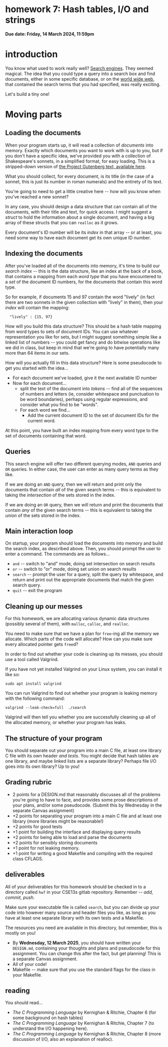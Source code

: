 # homework 7: Hash tables, I/O and strings

**Due date: Friday, 14 March 2024, 11:59pm**

# introduction

You know what used to work really well? [Search
engines](https://en.wikipedia.org/wiki/Search_engine). They seemed magical. The
idea that you could type a query into a search box and find documents, either in
some specific database, or on the [world wide
web](https://en.wikipedia.org/wiki/World_Wide_Web), that contained the search
terms that you had specified, was really exciting.

Let's build a tiny one!

# Moving parts

## Loading the documents

When your program starts up, it will read a collection of *documents* into
memory. Exactly which documents you want to work with is up to you, but if you
don't have a specific idea, we've provided you with a collection of
Shakespeare's sonnets, in a simplified format, for easy loading. This is a
stripped-down version of [the Project Gutenberg text, available
here](https://www.gutenberg.org/ebooks/1041).

What you should collect, for every document, is its title (in the case of a
sonnet, this is just its number in roman numerals) and the entirety of its text.

You're going to need to get a little creative here -- how will you know when
you've reached a new sonnet?

In any case, you should design a data structure that can contain all of the
documents, with their title and text, for quick access. I might suggest a
*struct* to hold the information about a single document, and having a big array
of these structs that you can `realloc` as it grows.

Every document's ID number will be its *index* in that array -- or at least, you
need some way to have each document get its own unique ID number.

## Indexing the documents

After you've loaded all of the documents into memory, it's time to build our
*search index* -- this is the data structure, like an index at the back of a
book, that contains a mapping from each *word type* that you have encountered to
a *set* of the document ID numbers, for the documents that contain this word
type.

So for example, if documents 15 and 97 contain the word "lively" (in fact there
are two sonnets in the given collection with "lively" in them), then your
*index* will contain the mapping:

```
  "lively" : {15, 97}
```

How will you build this data structure? This should be a hash table mapping from
word types to sets of document IDs. You can use whatever representation you like
for sets, but I might suggest something simple like a linked list of numbers --
you could get fancy and do bitwise operations like we did in class, but keep in
mind that we're going to have potentially many more than 64 items in our sets.

How will you actually fill in this data structure? Here is some pseudocode to
get you started with the idea...

  * For each document we've loaded, give it the next available ID number
  * Now for each document...
      * split the text of the document into *tokens* -- find all of the sequences of
        numbers and letters (ie, consider whitespace and punctuation to be word
        boundaries), perhaps using regular expressions, and consider what you find
        to be "words".
      * For each word we find...
        * Add the current document ID to the set of document IDs for the current
          word.

At this point, you have built an index mapping from every word type to the set
of documents containing that word.


## Queries

This search engine will offer two different querying modes, `AND` queries and
`OR` queries. In either case, the user can enter as many query terms as they
like.

If we are doing an `AND` query, then we will return and print only the documents
that contain *all* of the given search terms -- this is equivalent to taking the
*intersection* of the sets stored in the index.

If we are doing an `OR` query, then we will return and print the documents that
contain *any* of the given search terms -- this is equivalent to taking the
*union* of the sets stored in the index.

## Main interaction loop

On startup, your program should load the documents into memory and build the
search index, as described above. Then, you should prompt the user to enter a
command. The commands are as follows...

  * `and` -- switch to "and" mode, doing set intersection on search results
  * `or` -- switch to "or" mode, doing set union on search results
  * `search` -- prompt the user for a query, split the query by whitespace, and
    return and print out the appropriate documents that match the given search
    query.
  * `quit` -- exit the program

## Cleaning up our messes

For this homework, we are allocating various dynamic data structures (possibly
several of them), with `malloc`, `calloc`, and `realloc`.

You need to make sure that we have a plan for `free`-ing all the memory we
allocate. Which parts of the code will allocate? How can you make sure every
allocated pointer gets `free`d?

In order to find out whether your code is cleaning up its messes, you should use
a tool called Valgrind.

If you have not yet installed Valgrind on your Linux system, you can install it
like so:
```
sudo apt install valgrind
```

You can run Valgrind to find out whether your program is leaking memory with the
following command:

```
valgrind --leak-check=full  ./search
```

Valgrind will then tell you whether you are successfully cleaning up all of the
allocated memory, or whether your program has leaks.


## The structure of your program

You should separate out your program into a main C file, at least one library C
file with its own header *and tests*. You might decide that hash tables are one
library, and maybe linked lists are a separate library? Perhaps file I/O goes
into its own library? Up to you!

## Grading rubric
  * 2 points for a DESIGN.md that reasonably discusses all of the problems
    you're going to have to face, and provides some prose descriptions of your
    plans, and/or some pseudocode. (Submit this by Wednesday in the separate
    Canvas assignment)
  * +2 points for separating your program into a main C file and at least one
    library (more libraries might be reasonable!)
  * +2 points for good tests
  * +1 point for building the interface and displaying query results
  * +2 points for being able to load and parse the documents
  * +2 points for sensibly storing documents
  * +1 point for not leaking memory.
  * +1 point for writing a good Makefile and compiling with the required class
    CFLAGS.

## deliverables

All of your deliverables for this homework should be checked in to a directory
called `hw7` in your CSE13s gitlab repository. Remember -- *add, commit, push*.

Make sure your executable file is called `search`, but you can divide up
your code into however many source and header files you like, as long as you
have at least one separate library with its own tests and a Makefile.

The resources you need are available in this directory, but remember, this is
mostly on you!

  * By **Wednesday, 12 March 2025**, you should have written your `DESIGN.md`,
    containing your thoughts and plans and pseudocode for this assignment. You
    can change this after the fact, but get planning! This is a separate Canvas
    assignment.
  * All of your code!
  * Makefile -- make sure that you use the standard flags for the class in your
    Makefile.

## reading

You should read...
  * _The C Programming Language_ by Kernighan & Ritchie, Chapter 6 (for some
    background on hash tables)
  * _The C Programming Language_ by Kernighan & Ritchie, Chapter 7 (to
    understand the I/O happening here).
  * _The C Programming Language_ by Kernighan & Ritchie, Chapter 8 (more
    discussion of I/O, also an explanation of realloc).
